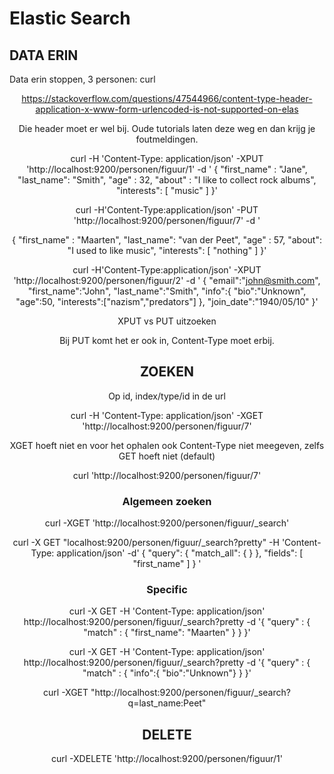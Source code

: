 
# Elastic Search


## DATA ERIN
Data erin stoppen, 3 personen:
curl <HEADER> <METHOD> <DATA>

https://stackoverflow.com/questions/47544966/content-type-header-application-x-www-form-urlencoded-is-not-supported-on-elas

Die header moet er wel bij. Oude tutorials laten deze weg en dan krijg je foutmeldingen.


 curl -H 'Content-Type: application/json'  -XPUT 'http://localhost:9200/personen/figuur/1' -d  ' {
"first_name" : "Jane",
"last_name": "Smith",
"age" : 32,
"about" : "I like to collect rock albums", "interests": [ "music" ]
}'

curl -H'Content-Type:application/json' -PUT 'http://localhost:9200/personen/figuur/7' -d ' 

{
"first_name" : "Maarten",
"last_name": "van der Peet",
"age" : 57,
"about": "I used to like music", "interests": [ "nothing" ]
}'

curl -H'Content-Type:application/json' -XPUT 'http://localhost:9200/personen/figuur/2' -d ' 
{
"email":"john@smith.com",
"first_name":"John",
"last_name":"Smith",
"info":{
"bio":"Unknown",
"age":50,
"interests":["nazism","predators"]
},
"join_date":"1940/05/10"
}'

XPUT vs PUT uitzoeken

Bij PUT komt het er ook in, Content-Type moet erbij.

## ZOEKEN

Op id, index/type/id in de url

curl -H 'Content-Type: application/json'  -XGET 'http://localhost:9200/personen/figuur/7'


XGET hoeft niet en voor het ophalen ook Content-Type niet meegeven, zelfs GET hoeft niet (default)

curl 'http://localhost:9200/personen/figuur/7'


### Algemeen zoeken
curl -XGET 'http://localhost:9200/personen/figuur/_search'



curl -X GET "localhost:9200/personen/figuur/_search?pretty" -H 'Content-Type: application/json' -d'
{
  "query": {
    "match_all": { }
  },
  "fields": [
    "first_name"
  ]
}
'

### Specific

curl -X GET -H 'Content-Type: application/json' http://localhost:9200/personen/figuur/_search?pretty -d '{
      "query" : {
        "match" : { "first_name": "Maarten" }
    }
}'

curl -X GET -H 'Content-Type: application/json' http://localhost:9200/personen/figuur/_search?pretty -d '{
      "query" : {
        "match" : { "info":{
"bio":"Unknown"}
    }
}'


curl -XGET "http://localhost:9200/personen/figuur/_search?q=last_name:Peet"

## DELETE

curl -XDELETE 'http://localhost:9200/personen/figuur/1'



